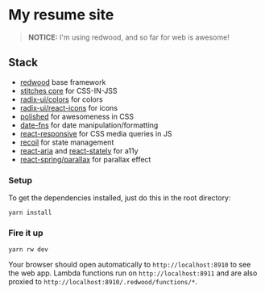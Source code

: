 # My resume site

> **NOTICE:** I'm using redwood, and so far for web is awesome!

## Stack
- [redwood](https://redwoodjs.com/docs/quick-start) base framework
- [stitches core](https://stitches.dev/docs/framework-agnostic) for CSS-IN-JSS
- [radix-ui/colors](https://www.radix-ui.com/docs/colors/getting-started/usage) for colors
- [radix-ui/react-icons](https://icons.modulz.app/) for icons
- [polished](https://polished.js.org/docs/) for awesomeness in CSS
- [date-fns](https://date-fns.org/docs/Getting-Started) for date manipulation/formatting
- [react-responsive](https://github.com/yocontra/react-responsive) for CSS media queries in JS
- [recoil](https://recoiljs.org/docs/introduction/core-concepts/) for state management
- [react-aria](https://react-spectrum.adobe.com/react-aria/why.html) and [react-stately](https://react-spectrum.adobe.com/react-stately/index.html) for a11y
- [react-spring/parallax](https://react-spring.io/components/parallax) for parallax effect

### Setup

To get the dependencies installed, just do this in the root directory:

```terminal
yarn install
```

### Fire it up

```terminal
yarn rw dev
```

Your browser should open automatically to `http://localhost:8910` to see the web app. Lambda functions run on `http://localhost:8911` and are also proxied to `http://localhost:8910/.redwood/functions/*`.
